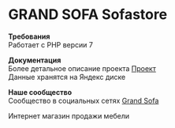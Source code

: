 # GRAND SOFA Sofastore

<b>Требования</b></br>
Работает с PHP версии 7

<b>Документация</b></br>
Более детальное описание проекта <a href="https://yadi.sk/i/eP8KJOM3yc98-A">Проект</a></br>
Данные хранятся на Яндекс диске

<b>Наше сообщество</b></br>
Сообщество в социальных сетях <a href="https://vk.com/public174324531">Grand Sofa</a></br>

Интернет магазин продажи мебели
